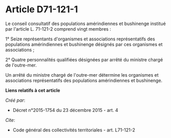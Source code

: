 # Article D71-121-1

Le conseil consultatif des populations amérindiennes et bushinenge institué par l'article L. 71-121-2 comprend vingt
membres :

1° Seize représentants d'organismes et associations représentatifs des populations amérindiennes et bushinenge désignés par
ces organismes et associations ;

2° Quatre personnalités qualifiées désignées par arrêté du ministre chargé de l'outre-mer.

Un arrêté du ministre chargé de l'outre-mer détermine les organismes et associations représentatifs des populations
amérindiennes et bushinenge.

**Liens relatifs à cet article**

_Créé par_:

  - Décret n°2015-1754 du 23 décembre 2015 - art. 4

_Cite_:

  - Code général des collectivités territoriales - art. L71-121-2
